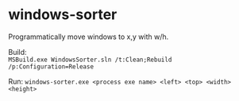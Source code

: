 # windows-sorter

Programmatically move windows to x,y with w/h.

Build:  
`MSBuild.exe WindowsSorter.sln /t:Clean;Rebuild /p:Configuration=Release`

Run:
`windows-sorter.exe <process exe name> <left> <top> <width> <height>`
